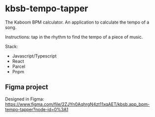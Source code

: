 # kbsb-tempo-tapper

The Kaboom BPM calculator. An application to calculate the tempo of a song.

Instructions: tap in the rhythm to find the tempo of a piece of music.

Stack:
- Javascript/Typescript
- React
- Parcel
- Pnpm

## Figma project

Designed in Figma: https://www.figma.com/file/2ZJYn0AqhrgN4zt11xqAET/kbsb.app_bpm-tempo-tapper?node-id=0%3A1
